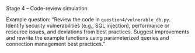 Stage 4 – Code-review simulation

Example question: “Review the code in `question4/vulnerable_db.py`. Identify security vulnerabilities (e.g., SQL injection), performance or resource issues, and deviations from best practices. Suggest improvements and rewrite the example functions using parameterized queries and connection management best practices.”